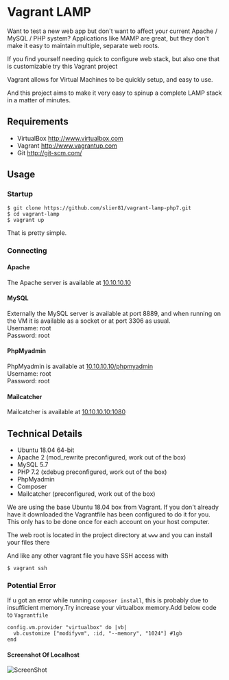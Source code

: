 Vagrant LAMP
============

Want to test a new web app but don't want to affect your current Apache / MySQL / PHP system?
Applications like MAMP are great, but they don't make it easy to maintain multiple, separate
web roots.

If you find yourself needing quick to configure web stack, but also one that is customizable try this Vagrant project

Vagrant allows for Virtual Machines to be quickly setup, and easy to use.

And this project aims to make it very easy to spinup a complete LAMP stack in a matter of minutes.

Requirements
------------
* VirtualBox <http://www.virtualbox.com>
* Vagrant <http://www.vagrantup.com>
* Git <http://git-scm.com/>

Usage
-----

### Startup
	$ git clone https://github.com/slier81/vagrant-lamp-php7.git
	$ cd vagrant-lamp
	$ vagrant up

That is pretty simple.

### Connecting

#### Apache
The Apache server is available at [10.10.10.10](http://10.10.10.10)

#### MySQL
Externally the MySQL server is available at port 8889, and when running on the VM it is available as a socket or at port 3306 as usual.  
Username: root  
Password: root

#### PhpMyadmin
PhpMyadmin is available at [10.10.10.10/phpmyadmin](http://10.10.10.10/phpmyadmin)  
Username: root  
Password: root

#### Mailcatcher
Mailcatcher is available at [10.10.10.10:1080](http://10.10.10.10:1080)

Technical Details
-----------------
* Ubuntu 18.04 64-bit
* Apache 2 (mod_rewrite preconfigured, work out of the box)
* MySQL 5.7
* PHP 7.2 (xdebug preconfigured, work out of the box)
* PhpMyadmin
* Composer
* Mailcatcher (preconfigured, work out of the box)

We are using the base Ubuntu 18.04 box from Vagrant. If you don't already have it downloaded
the Vagrantfile has been configured to do it for you. This only has to be done once
for each account on your host computer.

The web root is located in the project directory at `www` and you can install your files there

And like any other vagrant file you have SSH access with

	$ vagrant ssh  
	
### Potential Error
If u got an error while running `composer install`, this is probably due to insufficient memory.Try increase your virtualbox memory.Add below code to `Vagrantfile`
```
config.vm.provider "virtualbox" do |vb|
  vb.customize ["modifyvm", :id, "--memory", "1024"] #1gb
end
```

#### Screenshot Of Localhost
![ScreenShot](http://i.imgur.com/EDHyAdM.png)
